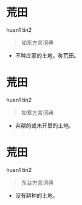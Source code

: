 # 荒田
huan1 tin2
> 如东方言词典
- 不种庄家的土地，称荒田。

# 荒田
huan1 tin2
> 如皋方言词典
- 弃耕的或未开垦的土地。

# 荒田
huan1 tin2
> 东台方言词典
- 没有耕种的土地。
